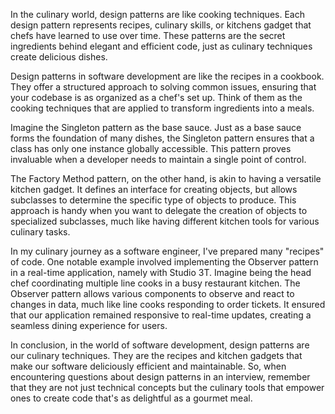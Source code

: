 In the culinary world, design patterns are like cooking techniques. Each design pattern represents recipes, culinary skills, or kitchens gadget that chefs have learned to use over time. These patterns are the secret ingredients behind elegant and efficient code, just as culinary techniques create delicious dishes.

Design patterns in software development are like the recipes in a cookbook. They offer a structured approach to solving common issues, ensuring that your codebase is as organized as a chef's set up. Think of them as the cooking techniques that are applied to transform ingredients into a meals.

Imagine the Singleton pattern as the base sauce. Just as a base sauce forms the foundation of many dishes, the Singleton pattern ensures that a class has only one instance globally accessible. This pattern proves invaluable when a developer needs to maintain a single point of control.

The Factory Method pattern, on the other hand, is akin to having a versatile kitchen gadget. It defines an interface for creating objects, but allows subclasses to determine the specific type of objects to produce. This approach is handy when you want to delegate the creation of objects to specialized subclasses, much like having different kitchen tools for various culinary tasks.

In my culinary journey as a software engineer, I've prepared many "recipes" of code. One notable example involved implementing the Observer pattern in a real-time application, namely with Studio 3T. Imagine being the head chef coordinating multiple line cooks in a busy restaurant kitchen. The Observer pattern allows various components to observe and react to changes in data, much like line cooks responding to order tickets. It ensured that our application remained responsive to real-time updates, creating a seamless dining experience for users.

In conclusion, in the world of software development, design patterns are our culinary techniques. They are the recipes and kitchen gadgets that make our software deliciously efficient and maintainable. So, when encountering questions about design patterns in an interview, remember that they are not just technical concepts but the culinary tools that empower ones to create code that's as delightful as a gourmet meal. 
